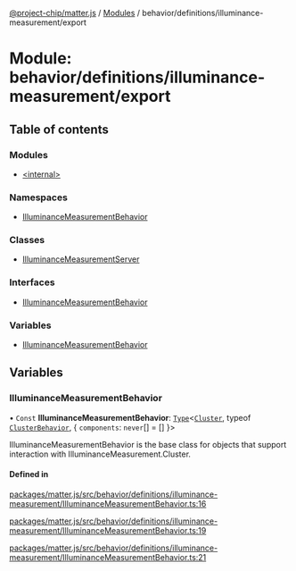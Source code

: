 [@project-chip/matter.js](../README.md) / [Modules](../modules.md) / behavior/definitions/illuminance-measurement/export

# Module: behavior/definitions/illuminance-measurement/export

## Table of contents

### Modules

- [\<internal\>](behavior_definitions_illuminance_measurement_export._internal_.md)

### Namespaces

- [IlluminanceMeasurementBehavior](behavior_definitions_illuminance_measurement_export.IlluminanceMeasurementBehavior.md)

### Classes

- [IlluminanceMeasurementServer](../classes/behavior_definitions_illuminance_measurement_export.IlluminanceMeasurementServer.md)

### Interfaces

- [IlluminanceMeasurementBehavior](../interfaces/behavior_definitions_illuminance_measurement_export.IlluminanceMeasurementBehavior-1.md)

### Variables

- [IlluminanceMeasurementBehavior](behavior_definitions_illuminance_measurement_export.md#illuminancemeasurementbehavior)

## Variables

### IlluminanceMeasurementBehavior

• `Const` **IlluminanceMeasurementBehavior**: [`Type`](../interfaces/behavior_cluster_export.ClusterBehavior.Type.md)\<[`Cluster`](../interfaces/cluster_export.IlluminanceMeasurement.Cluster.md), typeof [`ClusterBehavior`](behavior_cluster_export.ClusterBehavior.md), \{ `components`: `never`[] = [] }\>

IlluminanceMeasurementBehavior is the base class for objects that support interaction with IlluminanceMeasurement.Cluster.

#### Defined in

[packages/matter.js/src/behavior/definitions/illuminance-measurement/IlluminanceMeasurementBehavior.ts:16](https://github.com/project-chip/matter.js/blob/c0d55745d5279e16fdfaa7d2c564daa31e19c627/packages/matter.js/src/behavior/definitions/illuminance-measurement/IlluminanceMeasurementBehavior.ts#L16)

[packages/matter.js/src/behavior/definitions/illuminance-measurement/IlluminanceMeasurementBehavior.ts:19](https://github.com/project-chip/matter.js/blob/c0d55745d5279e16fdfaa7d2c564daa31e19c627/packages/matter.js/src/behavior/definitions/illuminance-measurement/IlluminanceMeasurementBehavior.ts#L19)

[packages/matter.js/src/behavior/definitions/illuminance-measurement/IlluminanceMeasurementBehavior.ts:21](https://github.com/project-chip/matter.js/blob/c0d55745d5279e16fdfaa7d2c564daa31e19c627/packages/matter.js/src/behavior/definitions/illuminance-measurement/IlluminanceMeasurementBehavior.ts#L21)
